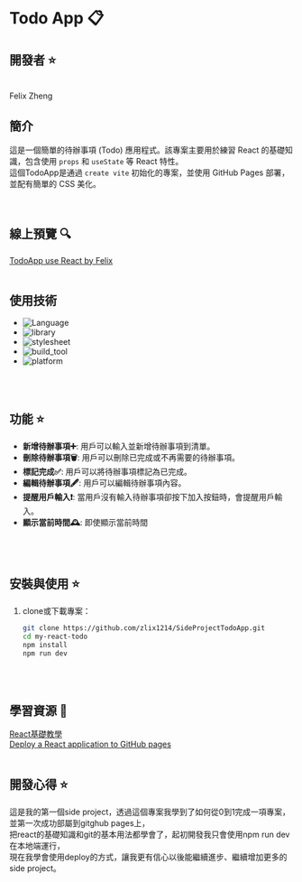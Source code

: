 # Todo App 📋

## 開發者 ⭐
<br>
Felix Zheng
<br>

## 簡介
這是一個簡單的待辦事項 (Todo) 應用程式。該專案主要用於練習 React 的基礎知識，包含使用 `props` 和 `useState` 等 React 特性。<br>
這個TodoApp是通過 `create vite` 初始化的專案，並使用 GitHub Pages 部署，並配有簡單的 CSS 美化。
<br>
<br>
<br>
## 線上預覽 🔍
[TodoApp use React by Felix](https://zlix1214.github.io/SideProjectTodoApp/)
<br>
<br>

## 使用技術

- ![Language](https://img.shields.io/badge/language-JavaScript-brightgreen)
- ![library](https://img.shields.io/badge/library-React-red)
- ![stylesheet](https://img.shields.io/badge/stylesheet-CSS-blue)
- ![build_tool](https://img.shields.io/badge/build_tool-Vite-orange)
- ![platform](https://img.shields.io/badge/platform-Github_pages-lightgray)
<br>
<br>


## 功能 ⭐

- **新增待辦事項➕**: 用戶可以輸入並新增待辦事項到清單。
- **刪除待辦事項🗑️**: 用戶可以刪除已完成或不再需要的待辦事項。
- **標記完成✅**: 用戶可以將待辦事項標記為已完成。
- **編輯待辦事項🖋️**: 用戶可以編輯待辦事項內容。
- **提醒用戶輸入❗**: 當用戶沒有輸入待辦事項卻按下加入按鈕時，會提醒用戶輸入。
- **顯示當前時間🕰️**: 即使顯示當前時間
<br>
<br>

## 安裝與使用 ⭐

1. clone或下載專案：

   ```bash
   git clone https://github.com/zlix1214/SideProjectTodoApp.git
   cd my-react-todo
   npm install
   npm run dev
<br>
<br>

## 學習資源 📖

[React基礎教學](https://www.youtube.com/watch?v=aBTiZfShe-4&t=5134s)<br>
[Deploy a React application to GitHub pages](https://www.youtube.com/watch?v=tg-Xgx-lqXM)
<br>
<br>


## 開發心得 ⭐

這是我的第一個side project，透過這個專案我學到了如何從0到1完成一項專案，並第一次成功部屬到gitghub pages上，<br>把react的基礎知識和git的基本用法都學會了，起初開發我只會使用npm run dev在本地端運行，<br>現在我學會使用deploy的方式，讓我更有信心以後能繼續進步、繼續增加更多的side project。
